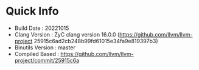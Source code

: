 # Quick Info
* Build Date : 20221015
* Clang Version : ZyC clang version 16.0.0 (https://github.com/llvm/llvm-project 25915c6ad2cb248b99fd61015e34fa9e819397b3)
* Binutils Version : master
* Compiled Based : https://github.com/llvm/llvm-project/commit/25915c6a

